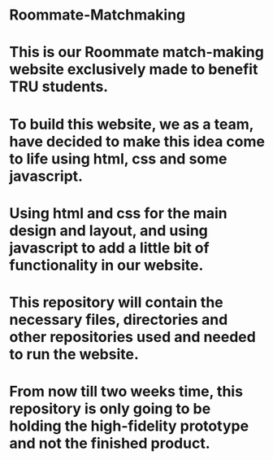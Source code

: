 # Roommate-Matchmaking
# This is our Roommate match-making website exclusively made to benefit TRU students.
# To build this website, we as a team, have decided to make this idea come to life using html, css and some javascript.
# Using html and css for the main design and layout, and using javascript to add a little bit of functionality in our website.
# This repository will contain the necessary files, directories and other repositories used and needed to run the website.
# From now till two weeks time, this repository is only going to be holding the high-fidelity prototype and not the finished product.
